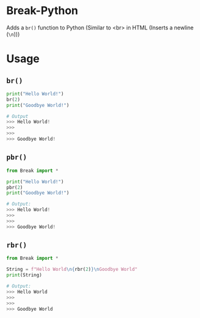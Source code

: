 # Break-Python
Adds a ```br()``` function to Python (Similar to &lt;br> in HTML (Inserts a newline (```\n```)))

# Usage
## ```br()```
```python
print("Hello World!")
br(2)
print("Goodbye World!")

# Output
>>> Hello World!
>>> 
>>> 
>>> Goodbye World!
```

## ```pbr()```
```python
from Break import *

print("Hello World!")
pbr(2)
print("Goodbye World!")

# Output:
>>> Hello World!
>>> 
>>> 
>>> Goodbye World!

```

## ```rbr()```
```python
from Break import *

String = f"Hello World\n{rbr(2)}\nGoodbye World"
print(String)

# Output:
>>> Hello World  
>>> 
>>> 
>>> Goodbye World
```
